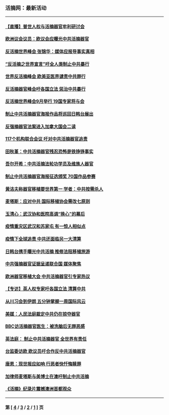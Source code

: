 ### 活摘网：最新活动
---
#### [【直播】普世人权与活摘器官牟利研讨会](../../pages/nf5883/n13425146.md?06100430) 
#### [欧洲议会议员：欧议会应曝光中共活摘器官](../../pages/nf5883/n13336571.md?06100430) 
#### [反活摘世界峰会 张锦华：媒体应报导事实真相](../../pages/nf5883/n13278502.md?06100430) 
#### [“反活摘之世界宣言”吁全人类制止中共暴行](../../pages/nf5883/n13259730.md?06100430) 
#### [世界反活摘峰会 欧美亚医界谴责中共罪行](../../pages/nf5883/n13253550.md?06100430) 
#### [反活摘器官峰会吁各国立法 惩治中共暴行](../../pages/nf5883/n13245052.md?06100430) 
#### [反活摘世界峰会9月举行 19国专家将与会](../../pages/nf5883/n13201492.md?06100430) 
#### [制止中共活摘器官海报作品将巡回日韩台展出](../../pages/nf5883/n13177791.md?06100430) 
#### [反强摘器官法案进入加拿大国会二读](../../pages/nf5883/n13033450.md?06100430) 
#### [117个机构联合会议 吁对中共活摘器官追责](../../pages/nf5883/n12775087.md?06100430) 
#### [田秋堇：中共活摘器官残忍恐怖是铁铮铮事实](../../pages/nf5883/n12702148.md?06100430) 
#### [吾尔开希：中共活摘法轮功学员及维族人器官](../../pages/nf5883/n12693197.md?06100430) 
#### [制止中共活摘器官海报征选颁奖 70国作品参赛](../../pages/nf5883/n12692050.md?06100430) 
#### [黄洁夫称器官移植要世界第一 学者：中共按需杀人](../../pages/nf5883/n12572329.md?06100430) 
#### [麦塔斯：应对中共 国际移植协会需改七原则](../../pages/nf5883/n12514711.md?06100430) 
#### [玉清心：武汉协和医院高调“换心”的幕后](../../pages/nf5883/n12298730.md?06100430) 
#### [疫情重灾区武汉和苏家屯 有一惊人相似点](../../pages/nf5883/n12150824.md?06100430) 
#### [疫情下全球追责 中共还面临另一大清算](../../pages/nf5883/n12070397.md?06100430) 
#### [日韩台携手曝光中共活摘 推修法阻移植旅游](../../pages/nf5883/n11712046.md?06100430) 
#### [中共强摘器官证据呈递联合国 媒体聚焦](../../pages/nf5883/n11546426.md?06100430) 
#### [欧洲器官移植大会 中共活摘器官引专家热议](../../pages/nf5883/n11539095.md?06100430) 
#### [【专访】英人权专家吁各国立法 清算中共](../../pages/nf5883/n11367315.md?06100430) 
#### [从川习会到伊朗 五分钟掌握一周国际风云](../../pages/nf5883/n11338520.md?06100430) 
#### [美媒：人民法庭裁定中共仍在掠夺器官](../../pages/nf5883/n11334897.md?06100430) 
#### [BBC访活摘器官医生：被洗脑后无罪恶感](../../pages/nf5883/n11335935.md?06100430) 
#### [英法庭： 制止中共活摘器官 全世界有责任](../../pages/nf5883/n11330691.md?06100430) 
#### [台监委访欧 欧议员吁合作反中共活摘器官](../../pages/nf5883/n11109190.md?06100430) 
#### [唐恩：现世报应如响 行恶者快忏悔赎罪](../../pages/nf5883/n11104016.md?06100430) 
#### [加律师麦塔斯与美博士在澳吁制止中共活摘](../../pages/nf5883/n10724764.md?06100430) 
#### [《活摘》纪录片震撼澳洲首都观众](../../pages/nf5883/n10722747.md?06100430) 

---
#### 第 [ [4](./4.md?06100430) / [3](./3.md?06100430) / [2](./2.md?06100430) / [1](./1.md?06100430) ] 页
